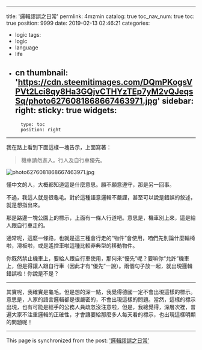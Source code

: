 
---
title: '邏輯謬誤之日常'
permlink: 4mzmin
catalog: true
toc_nav_num: true
toc: true
position: 9999
date: 2019-02-13 02:46:21
categories:
- logic
tags:
- logic
- language
- life
- cn
thumbnail: 'https://cdn.steemitimages.com/DQmPKogsVPVt2Lci8qy8Ha3GQjvCTHYzTEp7yM2vQJeqsSq/photo6276081868667463971.jpg'
sidebar:
    right:
        sticky: true
widgets:
    -
        type: toc
        position: right
---


我在路上看到下面這樣一塊告示，上面寫著：

>機車請勿進入。行人及自行車優先。

![photo6276081868667463971.jpg](https://cdn.steemitimages.com/DQmPKogsVPVt2Lci8qy8Ha3GQjvCTHYzTEp7yM2vQJeqsSq/photo6276081868667463971.jpg)

懂中文的人，大概都知道這是什麼意思。願不願意遵守，那是另一回事。

不過，我這人就是很龜毛。對於這種語意邏輯不嚴謹，甚至可以說是錯誤的敘述，就是想指出來。

那是路邊一塊公園上的標示，上面有一條人行道吧。意思是，機車別上來，這是給人跟自行車走的。

通常呢，這麼一條路，也就是這三種會行走的“物件”會使用，咱們先別論什麼輪椅啦，滑板啦，或是遙控車啦這種比較非典型的移動物件。

你既然禁止機車上，要給人跟自行車使用，那何來“優先”呢？要嘛你“允許”機車上，但是得讓人跟自行車（因此才有“優先”一說）。兩個句子放一起，就出現邏輯錯誤啦！你說是不是？

********

其實呢，我確實是龜毛。但是想的深一點，我覺得德國一定不會出現這樣的標示。意思是，人家的語言邏輯都是很嚴密的，不會出現這樣的問題。當然，這樣的標示出現，也有可能是經手的公務人員疏忽沒注意啦，但是，我總覺得，深層次裡，普遍大家不注重邏輯的正確性，才會讓要給那麼多人每天看的標示，也出現這樣明顯的問題呢！

- - -

This page is synchronized from the post: ['邏輯謬誤之日常'](https://steemit.com/@deanliu/4mzmin)
